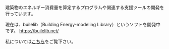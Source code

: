 建築物のエネルギー消費量を算定するプログラムや関連する支援ツールの開発を行っています。

現在は、builelib（Building Energy-modeling Library）というソフトを開発中です。
https://builelib.net/

私については[こちら](https://masatomiyata.github.io/CurriculumVitae/)をご覧下さい。

<!--
**MasatoMiyata/MasatoMiyata** is a ✨ _special_ ✨ repository because its `README.md` (this file) appears on your GitHub profile.

Here are some ideas to get you started:

### Hi there 👋

- 🔭 I’m currently working on ...
- 🌱 I’m currently learning ...
- 👯 I’m looking to collaborate on ...
- 🤔 I’m looking for help with ...
- 💬 Ask me about ...
- 📫 How to reach me: ...
- 😄 Pronouns: ...
- ⚡ Fun fact: ...
-->
